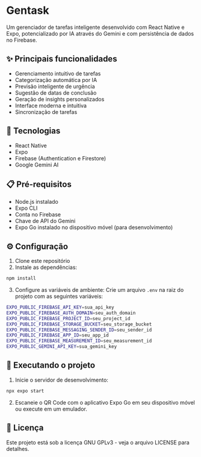 # Gentask

Um gerenciador de tarefas inteligente desenvolvido com React Native e Expo, potencializado por IA através do Gemini e com persistência de dados no Firebase.

## ✨ Principais funcionalidades

- Gerenciamento intuitivo de tarefas
- Categorização automática por IA
- Previsão inteligente de urgência
- Sugestão de datas de conclusão
- Geração de insights personalizados
- Interface moderna e intuitiva
- Sincronização de tarefas

## 🚀 Tecnologias

- React Native
- Expo
- Firebase (Authentication e Firestore)
- Google Gemini AI

## 📋 Pré-requisitos

- Node.js instalado
- Expo CLI
- Conta no Firebase
- Chave de API do Gemini
- Expo Go instalado no dispositivo móvel (para desenvolvimento)

## ⚙️ Configuração

1. Clone este repositório
2. Instale as dependências:

```bash
npm install
```

3. Configure as variáveis de ambiente:
   Crie um arquivo `.env` na raiz do projeto com as seguintes variáveis:

```bash
EXPO_PUBLIC_FIREBASE_API_KEY=sua_api_key
EXPO_PUBLIC_FIREBASE_AUTH_DOMAIN=seu_auth_domain
EXPO_PUBLIC_FIREBASE_PROJECT_ID=seu_project_id
EXPO_PUBLIC_FIREBASE_STORAGE_BUCKET=seu_storage_bucket
EXPO_PUBLIC_FIREBASE_MESSAGING_SENDER_ID=seu_sender_id
EXPO_PUBLIC_FIREBASE_APP_ID=seu_app_id
EXPO_PUBLIC_FIREBASE_MEASUREMENT_ID=seu_measurement_id
EXPO_PUBLIC_GEMINI_API_KEY=sua_gemini_key
```

## 🚀 Executando o projeto

1. Inicie o servidor de desenvolvimento:

```bash
npx expo start
```

2. Escaneie o QR Code com o aplicativo Expo Go em seu dispositivo móvel ou execute em um emulador.

## 📄 Licença

Este projeto está sob a licença GNU GPLv3 - veja o arquivo LICENSE para detalhes.
